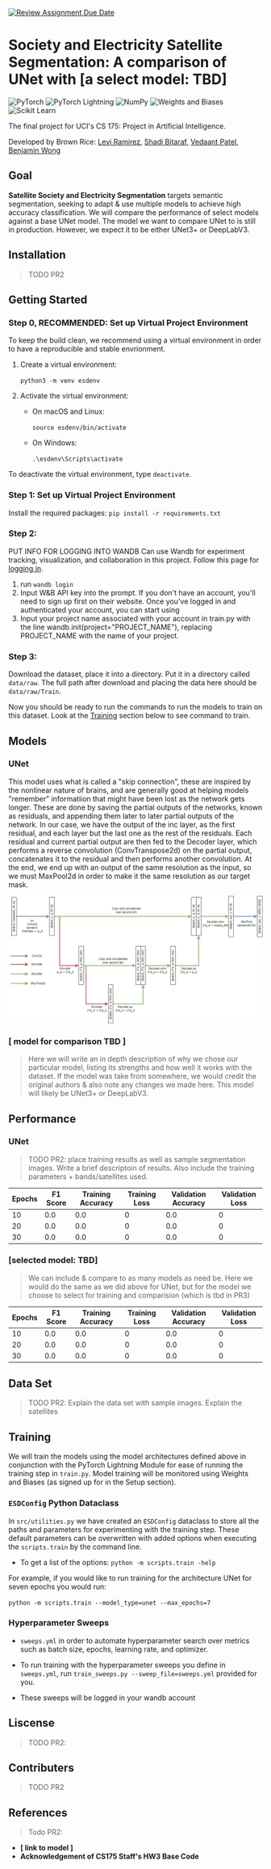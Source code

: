 [![Review Assignment Due Date](https://classroom.github.com/assets/deadline-readme-button-24ddc0f5d75046c5622901739e7c5dd533143b0c8e959d652212380cedb1ea36.svg)](https://classroom.github.com/a/6ndC2138)

# Society and Electricity Satellite Segmentation: A comparison of UNet with [a select model: TBD]
![PyTorch](https://img.shields.io/badge/PyTorch-%23EE4C2C.svg?style=for-the-badge&logo=PyTorch&logoColor=white)
![PyTorch Lightning](https://img.shields.io/badge/pytorch-lightning-blue.svg?logo=PyTorch%20Lightning)
![NumPy](https://img.shields.io/badge/numpy-%23013243.svg?style=for-the-badge&logo=numpy&logoColor=white)
![Weights and Biases](https://img.shields.io/badge/Weights%20&%20Biases-FFBE00.svg?style=for-the-badge&logo=weightsandbiases&logoColor=black)
![Scikit Learn](https://img.shields.io/badge/scikitlearn-F7931E.svg?style=for-the-badge&logo=scikit-learn&logoColor=white)

The final project for UCI's CS 175: Project in Artificial Intelligence.

Developed by Brown Rice: [Levi Ramirez](https://github.com/Levi-Ramirez), [Shadi Bitaraf](https://github.com/ShadiBitaraf), [Vedaant Patel](https://github.com/Vedaantp), [Benjamin Wong](https://github.com/chiyeon)

## Goal
**Satellite Society and Electricity Segmentation** targets semantic segmentation, seeking to adapt & use multiple models to achieve high accuracy classification. We will compare the performance of select models against a base UNet model. The model we want to compare UNet to is still in production. However, we expect it to be either UNet3+ or DeepLabV3.

## Installation
 > TODO PR2

## Getting Started

### Step 0, RECOMMENDED: Set up Virtual Project Environment
To keep the build clean, we recommend using a virtual environment in order to have a reproducible and stable envrionment.

1. Create a virtual environment:
   
   `python3 -m venv esdenv`
2. Activate the virtual environment:
   * On macOS and Linux:
  
        `source esdenv/bin/activate`
   * On Windows:
  
        `.\esdenv\Scripts\activate`

To deactivate the virtual environment, type `deactivate`.

### Step 1: Set up Virtual Project Environment
Install the required packages:
    `pip install -r requirements.txt`
### Step 2: 
PUT INFO FOR LOGGING INTO WANDB
Can use Wandb for experiment tracking, visualization, and collaboration in this project. Follow this page for [logging in](https://wandb.auth0.com/login?state=hKFo2SB4VS1WN2dXa0k4OHhTYndvelBiOGRMckRUWl9feGJ5VaFupWxvZ2luo3RpZNkgYTVDY0lUcXBPSVJsUVNSOXhWOTFMenpsRnZTcFBWUEajY2lk2SBWU001N1VDd1Q5d2JHU3hLdEVER1FISUtBQkhwcHpJdw&client=VSM57UCwT9wbGSxKtEDGQHIKABHppzIw&protocol=oauth2&nonce=TmpIZ2NwflJqWVFCT0VvMA%3D%3D&redirect_uri=https%3A%2F%2Fapi.wandb.ai%2Foidc%2Fcallback&response_mode=form_post&response_type=id_token&scope=openid%20profile%20email).
1. run `wandb login`
2. Input W&B API key into the prompt. If you don't have an account, you'll need to sign up first on their website. Once you've logged in and authenticated your account, you can start using 
3. Input your project name associated with your account in train.py with the line wandb.init(project="PROJECT_NAME"), replacing PROJECT_NAME with the name of your project.


### Step 3:
Download the dataset, place it into a directory. Put it in a directory called `data/raw`. The full path after download and placing the data here should be `data/raw/Train`.

Now you should be ready to run the commands to run the models to train on this dataset. Look at the [Training](#training)
 section below to see command to train.

## Models 
### UNet
This model uses what is called a "skip connection", these are inspired by the nonlinear nature of brains, and are generally good at helping models "remember" informatiion that might have been lost as the network gets longer. These are done by saving the partial outputs of the networks, known as residuals, and appending them later to later partial outputs of the network. In our case, we have the output of the inc layer, as the first residual, and each layer but the last one as the rest of the residuals. Each residual and current partial output are then fed to the Decoder layer, which performs a reverse convolution (ConvTranspose2d) on the partial output, concatenates it to the residual and then performs another convolution. At the end, we end up with an output of the same resolution as the input, so we must MaxPool2d in order to make it the same resolution as our target mask.

![UNet](assets/unet.png)


### [ model for comparison TBD ]
> Here we will write an in depth description of why we chose our particular model, listing its strengths and how well it works with the dataset. If the model was take from somewhere, we would credit the original authors & also note any changes we made here. This model will likely be UNet3+ or DeepLabV3.

## Performance
### UNet
> TODO PR2: place training results as well as sample segmentation images. Write a brief descriptoin of results. Also include the training parameters + bands/satellites used.

| Epochs | F1 Score | Training Accuracy | Training Loss | Validation Accuracy | Validation Loss |
| ------ | -------- | ----------------- | ------------- | ------------------- | --------------- |
| 10 | 0.0 | 0.0 | 0 | 0.0 | 0 |
| 20 | 0.0 | 0.0 | 0 | 0.0 | 0 |
| 30 | 0.0 | 0.0 | 0 | 0.0 | 0 |


### [selected model: TBD]
> We can include & compare to as many models as need be. 
> Here we would do the same as we did above for UNet, but for the model we choose to select for training and comparision (which is tbd in PR3) 

| Epochs | F1 Score | Training Accuracy | Training Loss | Validation Accuracy | Validation Loss |
| ------ | -------- | ----------------- | ------------- | ------------------- | --------------- |
| 10 | 0.0 | 0.0 | 0 | 0.0 | 0 |
| 20 | 0.0 | 0.0 | 0 | 0.0 | 0 |
| 30 | 0.0 | 0.0 | 0 | 0.0 | 0 |

## Data Set
> TODO PR2: Explain the data set with sample images. Explain the satellites

## Training
We will train the models using the model architectures defined above in conjunction with the PyTorch Lightning Module for ease of running the training step in `train.py`. Model training will be monitored using Weights and Biases (as signed up for in the Setup section).

### `ESDConfig` Python Dataclass
In `src/utilities.py` we have created an `ESDConfig` dataclass to store all the paths and parameters for experimenting with the training step. These default parameters can be overwritten with added options when executing the `scripts.train` by the command line.
- To get a list of the options: `python -m scripts.train -help`

For example, if you would like to run training for the architecture UNet for seven epochs you would run:

`python -m scripts.train --model_type=unet --max_epochs=7`

### Hyperparameter Sweeps
- `sweeps.yml` in order to automate hyperparameter search over metrics such as batch size, epochs, learning rate, and optimizer.

- To run training with the hyperparameter sweeps you define in `sweeps.yml`, run `train_sweeps.py --sweep_file=sweeps.yml` provided for you.

- These sweeps will be logged in your wandb account

## Liscense
> TODO PR2:

## Contributers
> TODO PR2

## References
> Todo PR2:
- **[ link to model ]**
- **Acknowledgement of CS175 Staff's HW3 Base Code**
